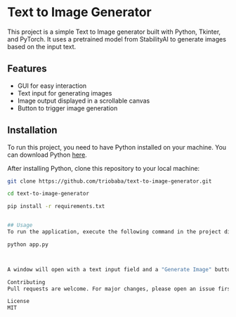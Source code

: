 # Text to Image Generator

This project is a simple Text to Image generator built with Python, Tkinter, and PyTorch. It uses a pretrained model from StabilityAI to generate images based on the input text.

## Features

- GUI for easy interaction
- Text input for generating images
- Image output displayed in a scrollable canvas
- Button to trigger image generation

## Installation

To run this project, you need to have Python installed on your machine. You can download Python [here](https://www.python.org/downloads/).

After installing Python, clone this repository to your local machine:

```bash
git clone https://github.com/triobaba/text-to-image-generator.git

cd text-to-image-generator

pip install -r requirements.txt


## Usage
To run the application, execute the following command in the project directory:

python app.py



A window will open with a text input field and a "Generate Image" button. Enter your text in the input field and click the button to generate an image.

Contributing
Pull requests are welcome. For major changes, please open an issue first to discuss what you would like to change.

License
MIT

```
 
 
